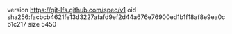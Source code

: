 version https://git-lfs.github.com/spec/v1
oid sha256:facbcb4621fe13d3227afafd9ef2d44a676e76900ed1b1f18af8e9ea0cb1c217
size 5450
